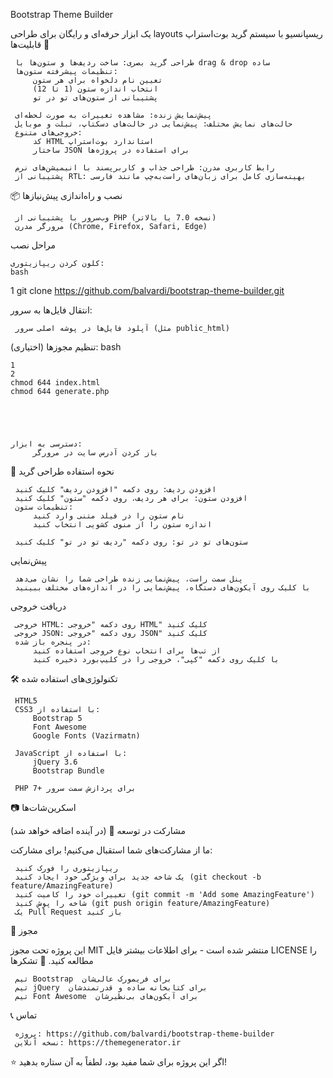 Bootstrap Theme Builder 

یک ابزار حرفه‌ای و رایگان برای طراحی layouts ریسپانسیو با سیستم گرید بوت‌استراپ 
🚀 قابلیت‌ها 

     طراحی گرید بصری: ساخت ردیف‌ها و ستون‌ها با drag & drop ساده
     تنظیمات پیشرفته ستون‌ها:
         تعیین نام دلخواه برای هر ستون
         انتخاب اندازه ستون (1 تا 12)
         پشتیبانی از ستون‌های تو در تو
         
     پیش‌نمایش زنده: مشاهده تغییرات به صورت لحظه‌ای
     حالت‌های نمایش مختلف: پیش‌نمایی در حالت‌های دسکتاپ، تبلت و موبایل
     خروجی‌های متنوع:
         کد HTML استاندارد بوت‌استراپ
         ساختار JSON برای استفاده در پروژه‌ها
         
     رابط کاربری مدرن: طراحی جذاب و کاربرپسند با انیمیشن‌های نرم
     پشتیبانی از RTL: بهینه‌سازی کامل برای زبان‌های راست‌به‌چپ مانند فارسی
     

📦 نصب و راه‌اندازی 
پیش‌نیازها 

     وب‌سرور با پشتیبانی از PHP (نسخه 7.0 یا بالاتر)
     مرورگر مدرن (Chrome, Firefox, Safari, Edge)
     

مراحل نصب 

     

    کلون کردن ریپازیتوری: 
    bash
     
     

 
1
git clone https://github.com/balvardi/bootstrap-theme-builder.git
 
 
 
 

انتقال فایل‌ها به سرور: 

     آپلود فایل‌ها در پوشه اصلی سرور (مثل public_html)
     

 

تنظیم مجوزها (اختیاری): 
bash
 
 

     
    1
    2
    chmod 644 index.html
    chmod 644 generate.php
     
     
     
     

    دسترسی به ابزار: 
         باز کردن آدرس سایت در مرورگر
         
     

🎯 نحوه استفاده 
طراحی گرید 

     افزودن ردیف: روی دکمه "افزودن ردیف" کلیک کنید
     افزودن ستون: برای هر ردیف، روی دکمه "ستون" کلیک کنید
     تنظیمات ستون:
         نام ستون را در فیلد متنی وارد کنید
         اندازه ستون را از منوی کشویی انتخاب کنید
         
     ستون‌های تو در تو: روی دکمه "ردیف تو در تو" کلیک کنید
     

پیش‌نمایی 

     پنل سمت راست، پیش‌نمایی زنده طراحی شما را نشان می‌دهد
     با کلیک روی آیکون‌های دستگاه، پیش‌نمایی را در اندازه‌های مختلف ببینید
     

دریافت خروجی 

     خروجی HTML: روی دکمه "خروجی HTML" کلیک کنید
     خروجی JSON: روی دکمه "خروجی JSON" کلیک کنید
     در پنجره باز شده:
         از تب‌ها برای انتخاب نوع خروجی استفاده کنید
         با کلیک روی دکمه "کپی"، خروجی را در کلیپ‌بورد ذخیره کنید
         
     

🛠 تکنولوژی‌های استفاده شده 

     HTML5
     CSS3 با استفاده از:
         Bootstrap 5
         Font Awesome
         Google Fonts (Vazirmatn)
         
     JavaScript با استفاده از:
         jQuery 3.6
         Bootstrap Bundle
         
     PHP 7+ برای پردازش سمت سرور
     

📷 اسکرین‌شات‌ها 

(در آینده اضافه خواهد شد) 
🤝 مشارکت در توسعه 

ما از مشارکت‌های شما استقبال می‌کنیم! برای مشارکت: 

     ریپازیتوری را فورک کنید
     یک شاخه جدید برای ویژگی خود ایجاد کنید (git checkout -b feature/AmazingFeature)
     تغییرات خود را کامیت کنید (git commit -m 'Add some AmazingFeature')
     شاخه را پوش کنید (git push origin feature/AmazingFeature)
     یک Pull Request باز کنید
     

📄 مجوز 

این پروژه تحت مجوز MIT منتشر شده است - برای اطلاعات بیشتر فایل LICENSE  را مطالعه کنید. 
🙏 تشکرها 

     تیم Bootstrap  برای فریمورک عالی‌شان
     تیم jQuery  برای کتابخانه ساده و قدرتمندشان
     تیم Font Awesome  برای آیکون‌های بی‌نظیرشان
     

📞 تماس 

     پروژه: https://github.com/balvardi/bootstrap-theme-builder 
     نسخه آنلاین: https://themegenerator.ir 
     

⭐ اگر این پروژه برای شما مفید بود، لطفاً به آن ستاره بدهید! 
